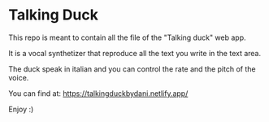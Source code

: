 <h1>Talking Duck</h1>

This repo is meant to contain all the file of the "Talking duck" web app. 

It is a vocal synthetizer that reproduce all the text you write in the text area.

The duck speak in italian and you can control the rate and the pitch of the voice.

You can find at: https://talkingduckbydani.netlify.app/

Enjoy :)
